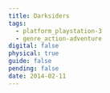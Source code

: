 ```yaml
---
title: Darksiders
tags:
  - platform_playstation-3
  - genre_action-adventure
digital: false
physical: true
guide: false
pending: false
date: 2014-02-11
---
```


